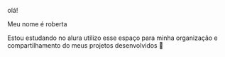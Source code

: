 olá!


Meu nome é roberta

Estou estudando no alura 
utilizo esse espaço para minha organização e compartilhamento do meus projetos desenvolvidos 
🫦
